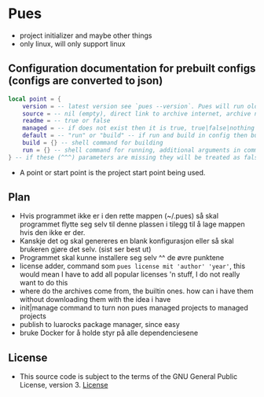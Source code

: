 # Pues
- project initializer and maybe other things
- only linux, will only support linux

## Configuration documentation for prebuilt configs (configs are converted to json)
```lua
local point = {
    version = -- latest version see `pues --version`. Pues will run older version configs, but will come with a confirmation that the user wants to run an older config
    source = -- nil (empty), direct link to archive internet, archive name without extention (will find it from the .pues/points folder) **must be tar.gz** archive
    readme = -- true or false
    managed = -- if does not exist then it is true, true|false|nothing
    default = -- "run" or "build" -- if run and build in config then build will be default if none is set or build if only build and so on
    build = {} -- shell command for building
    run = {} -- shell command for running, additional arguments in command are supplied to first entry in `run`
} -- if these (^^^) parameters are missing they will be treated as false or nil
```

- A point or start point is the project start point being used.

## Plan
- Hvis programmet ikke er i den rette mappen (~/.pues) så skal programmet flytte seg selv til denne plassen i tilegg til å lage mappen hvis den ikke er der.
- Kanskje det og skal genereres en blank konfigurasjon eller så skal brukeren gjøre det selv. (sist ser best ut)
- Programmet skal kunne installere seg selv ^^ de øvre punktene
- license adder, command som `pues license mit 'author' 'year'`, this would mean I have to add all popular licenses 'n stuff, I do not really want to do this
- where do the archives come from, the builtin ones. how can i have them without downloading them with the idea i have
- init|manage command to turn non pues managed projects to managed projects
- publish to luarocks package manager, since easy
- bruke Docker for å holde styr på alle dependenciesene

## License
- This source code is subject to the terms of the GNU General Public License, version 3. [License](./LICENSE.md)
